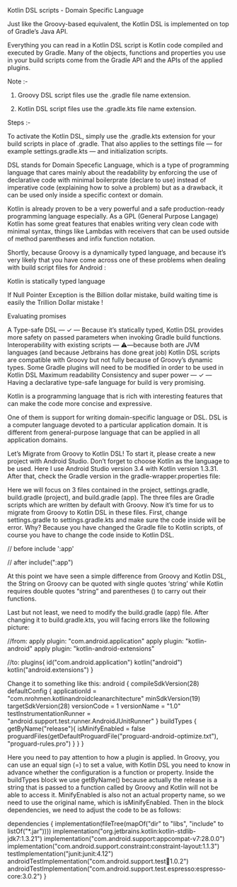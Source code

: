 Kotlin DSL scripts - Domain Specific Language

Just like the Groovy-based equivalent, the Kotlin DSL is implemented on top of Gradle’s Java API.

Everything you can read in a Kotlin DSL script is Kotlin code compiled and executed by Gradle.
Many of the objects, functions and properties you use in your build scripts come from the Gradle API and the APIs of the applied plugins.

Note :-

1. Groovy DSL script files use the .gradle file name extension.

2. Kotlin DSL script files use the .gradle.kts file name extension.

Steps :-

To activate the Kotlin DSL, simply use the .gradle.kts extension for your build scripts in place of .gradle.
That also applies to the settings file —
for example settings.gradle.kts — and initialization scripts.


DSL stands for Domain Specefic Language, which is a type of programming language that cares mainly about the readability by enforcing the use of declarative code with minimal boilerprate (declare to use) instead of imperative code (explaining how to solve a problem) but as a drawback,
it can be used only inside a specific context or domain.

Kotlin is already proven to be a very powerful and a safe production-ready programming language especially. As a GPL (General Purpose Langage) Kotlin has some great features that enables writing very clean code with minimal syntax, things like Lambdas with receivers that can be used outside of method parentheses and infix function notation.


Shortly, because Groovy is a dynamically typed language, and because it’s very likely that you have come across one of these problems when dealing with build script files for Android :

Kotlin is statically typed language


If Null Pointer Exception is the Billion dollar mistake, build waiting time is easily the Trillion Dollar mistake !


Evaluating promises

A Type-safe DSL — ✓ — Because it’s statically typed, Kotlin DSL provides more safety on passed parameters when invoking Gradle build functions.
Interoperability with existing scripts — ⚠︎—because both are JVM languages (and because Jetbrains has done great job) Kotlin DSL scripts are compatible with Groovy but not fully because of Groovy’s dynamic types. Some Gradle plugins will need to be modified in order to be used in Kotlin DSL
Maximum readability
Consistency and super power — ✓ — Having a declarative type-safe language for build is very promising.


Kotlin is a programming language that is rich with interesting features that can make the code more concise and expressive.

One of them is support for writing domain-specific language or DSL. DSL is a computer language devoted to a particular application domain. It is different from general-purpose language that can be applied in all application domains.


Let’s Migrate from Groovy to Kotlin DSL!
To start it, please create a new project with Android Studio. Don’t forget to choose Kotlin as the language to be used. Here I use Android Studio version 3.4 with Kotlin version 1.3.31. After that, check the Gradle version in the gradle-wrapper.properties file:

Here we will focus on 3 files contained in the project, settings.gradle, build.gradle (project), and build.gradle (app). The three files are Gradle scripts which are written by default with Groovy. Now it’s time for us to migrate from Groovy to Kotlin DSL in these files.
First, change settings.gradle to settings.gradle.kts and make sure the code inside will be error. Why? Because you have changed the Gradle file to Kotlin scripts, of course you have to change the code inside to Kotlin DSL.


// before
include ':app'

// after
include(":app")

At this point we have seen a simple difference from Groovy and Kotlin DSL, the String on Groovy can be quoted with single quotes ‘string’ while Kotlin requires double quotes “string” and parentheses () to carry out their functions.



Last but not least, we need to modify the build.gradle (app) file. After changing it to build.gradle.kts, you will facing errors like the following picture:



//from:
apply plugin: "com.android.application"
apply plugin: "kotlin-android"
apply plugin: "kotlin-android-extensions"

//to:
plugins{
    id("com.android.application")
    kotlin("android")
    kotlin("android.extensions")
}

Change it to something like this:
android {
    compileSdkVersion(28)
    defaultConfig {
        applicationId = "com.nrohmen.kotlinandroidcleanarchitecture"
        minSdkVersion(19)
        targetSdkVersion(28)
        versionCode = 1
        versionName = "1.0"
        testInstrumentationRunner = "android.support.test.runner.AndroidJUnitRunner"
    }
    buildTypes {
        getByName("release"){
            isMinifyEnabled = false
            proguardFiles(getDefaultProguardFile("proguard-android-optimize.txt"), "proguard-rules.pro")
        }
    }
}

Here you need to pay attention to how a plugin is applied. In Groovy, you can use an equal sign (=) to set a value, with Kotlin DSL you need to know in advance whether the configuration is a function or property.
Inside the buildTypes block we use getByName() because actually the release is a string that is passed to a function called by Groovy and Kotlin will not be able to access it. MinifyEnabled is also not an actual property name, so we need to use the original name, which is isMinifyEnabled.
Then in the block dependencies, we need to adjust the code to be as follows:



dependencies {
    implementation(fileTree(mapOf("dir" to "libs", "include" to listOf("*.jar"))))
    implementation("org.jetbrains.kotlin:kotlin-stdlib-jdk7:1.3.21")
    implementation("com.android.support:appcompat-v7:28.0.0")
    implementation("com.android.support.constraint:constraint-layout:1.1.3")
    testImplementation("junit:junit:4.12")
    androidTestImplementation("com.android.support.test:runner:1.0.2")
    androidTestImplementation("com.android.support.test.espresso:espresso-core:3.0.2")
}
